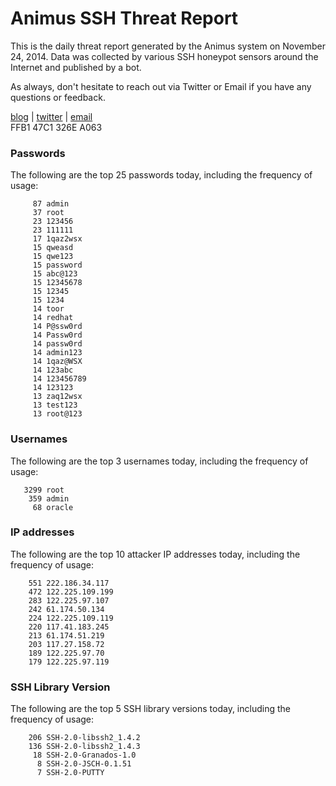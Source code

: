 # Animus SSH Threat Report

This is the daily threat report generated by the Animus system on November 24, 2014. Data was collected by various SSH honeypot sensors around the Internet and published by a bot.  

As always, don't hesitate to reach out via Twitter or Email if you have any questions or feedback.  

[blog](http://morris.guru) | [twitter](https://twitter.com/andrew___morris) | [email](mailto:andrew@morris.guru)  
FFB1 47C1 326E A063  
### Passwords
The following are the top 25 passwords today, including the frequency of usage:
```
     87 admin
     37 root
     23 123456
     23 111111
     17 1qaz2wsx
     15 qweasd
     15 qwe123
     15 password
     15 abc@123
     15 12345678
     15 12345
     15 1234
     14 toor
     14 redhat
     14 P@ssw0rd
     14 Passw0rd
     14 passw0rd
     14 admin123
     14 1qaz@WSX
     14 123abc
     14 123456789
     14 123123
     13 zaq12wsx
     13 test123
     13 root@123
```

### Usernames
The following are the top 3 usernames today, including the frequency of usage:
```
   3299 root
    359 admin
     68 oracle
```

### IP addresses
The following are the top 10 attacker IP addresses today, including the frequency of usage:
```
    551 222.186.34.117
    472 122.225.109.199
    283 122.225.97.107
    242 61.174.50.134
    224 122.225.109.119
    220 117.41.183.245
    213 61.174.51.219
    203 117.27.158.72
    189 122.225.97.70
    179 122.225.97.119
```

### SSH Library Version
The following are the top 5 SSH library versions today, including the frequency of usage:
```
    206 SSH-2.0-libssh2_1.4.2
    136 SSH-2.0-libssh2_1.4.3
     18 SSH-2.0-Granados-1.0
      8 SSH-2.0-JSCH-0.1.51
      7 SSH-2.0-PUTTY
```
